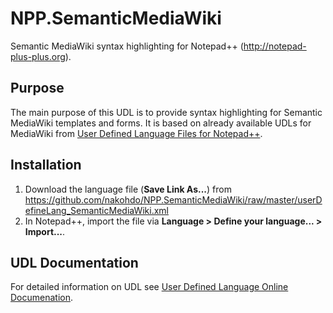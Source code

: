 # NPP.SemanticMediaWiki

Semantic MediaWiki syntax highlighting for Notepad++ (http://notepad-plus-plus.org).

## Purpose 
The main purpose of this UDL is to provide syntax highlighting for Semantic MediaWiki templates and forms. It is based on already available UDLs for MediaWiki from [User Defined Language Files for Notepad++](http://docs.notepad-plus-plus.org/index.php?title=User_Defined_Language_Files).

## Installation
1. Download the language file (__Save Link As...__) from https://github.com/nakohdo/NPP.SemanticMediaWiki/raw/master/userDefineLang_SemanticMediaWiki.xml 
2. In Notepad++, import the file via __Language > Define your language... > Import...__.

## UDL Documentation
For detailed information on UDL see [User Defined Language Online Documenation](http://udl20.weebly.com/index.html).

